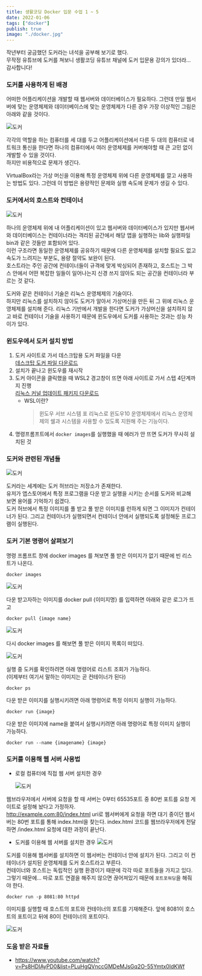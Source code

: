 ```yaml
---
title: 생활코딩 Docker 입문 수업 1 ~ 5
date: 2022-01-06
tags: ["docker"]
publish: true
image: "./docker.jpg"
---
```


작년부터 궁금했던 도커라는 녀석을 공부해 보기로 했다.  
무작정 유튜브에 도커를 쳐보니 생활코딩 유튜브 채널에 도커 입문용 강의가 있더라... 감사합니다!

### 도커를 사용하게 된 배경

어떠한 어플리케이션을 개발할 때 웹서버와 데이터베이스가 필요하다. 그런데 만일 웹서버에 맞는 운영체제와 데이터베이스에 맞는 운영체제가 다른 경우 가장 이상적인 그림은 아래와 같을 것이다.

![도커](./docker1.jpg)

각각의 역할을 하는 컴퓨터를 세 대를 두고 어플리케이션에서 다른 두 대의 컴퓨터로 네트워크 통신을 한다면 하나의 컴퓨터에서 여러 운영체제를 커버해야할 때 큰 고민 없이 개발할 수 있을 것이다.  
하지만 비용적으로 문제가 생긴다.

VirtualBox라는 가상 머신을 이용해 특정 운영체제 위에 다른 운영체제를 깔고 사용하는 방법도 있다. 그런데 이 방법은 용량적인 문제와 실행 속도에 문제가 생길 수 있다.

### 도커에서의 호스트와 컨테이너

![도커](./docker3.jpg)

하나의 운영체제 위에 내 어플리케이션이 있고 웹서버와 데이터베이스가 있지만 웹서버와 데이터베이스는 컨테이너라는 격리된 공간에서 해당 앱을 실행하는 lib와 실행파일 bin과 같은 것들만 포함되어 있다.  
이런 구조라면 동일한 운영체제를 공유하기 때문에 다른 운영체제를 설치할 필요도 없고 속도가 느려지는 부분도, 용량 절약도 보완이 된다.  
호스트라는 주인 공간에 컨테이너들이 규격에 맞게 박싱되어 존재하고, 호스트는 그 박스 안에서 어떤 복잡한 일들이 일어나는지 신경 쓰지 않아도 되는 공간을 컨테이너라 부르는 것 같다.

도커와 같은 컨테이너 기술은 리눅스 운영체제의 기술이다.  
하지만 리눅스를 설치하지 않아도 도커가 알아서 가상머신을 만든 뒤 그 위에 리눅스 운영체제를 설치해 준다. 리눅스 기반에서 개발을 한다면 도커가 가상머신을 설치하지 않고 바로 컨테이너 기술을 사용하기 때문에 윈도우에서 도커를 사용하는 것과는 성능 차이가 있다.

### 윈도우에서 도커 설치 방법

1. 도커 사이트로 가서 데스크탑용 도커 파일을 다운  
   [데스크탑 도커 파일 다운로드](https://www.docker.com/products/docker-desktop)
2. 설치가 끝나고 윈도우를 재시작
3. 도커 아이콘을 클릭했을 때 WSL2 경고창이 뜨면 아래 사이트로 가서 스텝 4단계까지 진행  
   [리눅스 커널 업데이트 패키지 다운로드](https://docs.microsoft.com/ko-kr/windows/wsl/install-manual#step-4---download-the-linux-kernel-update-package)
   - WSL이란?
     > 윈도우 서브 시스템 포 리눅스로 윈도우10 운영체제에서 리눅스 운영체제의 쉘과 시스템을 사용할 수 있도록 지원해 주는 기능이다.
4. 명령프롬프트에서 `docker images`를 실행했을 때 에러가 안 뜨면 도커가 무사히 설치된 것

### 도커와 관련된 개념들

![도커](./docker4.jpg)

도커라는 세계에는 도커 허브라는 저장소가 존재한다.  
유저가 앱스토어에서 특정 프로그램을 다운 받고 실행을 시키는 순서를 도커와 비교해 보면 용어를 기억하기 쉽겠다.  
도커 허브에서 특정 이미지를 풀 받고 풀 받은 이미지를 런하게 되면 그 이미지가 컨테이너가 된다. 그리고 컨테이너가 실행되면서 컨테이너 안에서 실행되도록 설정해둔 프로그램이 실행된다.

### 도커 기본 명령어 살펴보기

명령 프롬프트 창에 docker images 를 쳐보면 풀 받은 이미지가 없기 때문에 빈 리스트가 나온다.

```
docker images
```

![도커](./docker5.jpg)

다운 받고자하는 이미지를 docker pull {이미지명} 를 입력하면 아래와 같은 로그가 뜨고

```
docker pull {image name}
```

![도커](./docker6.jpg)

다시 docker images 를 해보면 풀 받은 이미지 목록이 떠있다.

![도커](./docker7.jpg)

실행 중 도커를 확인하려면 아래 명령어로 리스트 조회가 가능하다.  
(이제부터 여기서 말하는 이미지는 곧 컨테이너가 된다)

```
docker ps
```

다운 받은 이미지를 실행시키려면 아래 명령어로 특정 이미지 실행이 가능하다.

```
docker run {image}
```

다운 받은 이미지에 name을 붙여서 실행시키려면 아래 명령어로 특정 이미지 실행이 가능하다.

```
docker run --name {imagename} {image}
```

### 도커를 이용해 웹 서버 사용법

- 로컬 컴퓨터에 직접 웹 서버 설치한 경우

  ![도커](./docker9.jpg)

웹브라우저에서 서버에 요청을 할 때 서버는 0부터 65535포트 중 80번 포트를 요청 게이트로 설정해 놨다고 가정하자.  
http://example.com:80/index.html uri로 웹서버에게 요청을 하면 대기 중이던 웹서버는 80번 포트를 통해 index.html을 찾는다. index.html 코드를 웹브라우저에게 전달하면 /index.html 요청에 대한 과정이 끝난다.

- 도커를 이용해 웹 서버를 설치한 경우
  ![도커](./docker8.jpg)

도커를 이용해 웹서버를 설치하면 이 웹서버는 컨테이너 안에 설치가 된다. 그리고 이 컨테이너가 설치된 운영체제를 도커 호스트라고 부른다.  
컨테이너와 호스트는 독립적인 실행 환경이기 때문에 각각 따로 포트들을 가지고 있다. 그렇기 때문에... 따로 포트 연결을 해주지 않으면 끊어져있기 때문에 `포트포워딩`을 해줘야 한다.

```
docker run -p 8081:80 httpd
```

이미지를 실행할 때 호스트의 포트와 컨테이너의 포트를 기재해준다. 앞에 8081이 호스트의 포트이고 뒤에 80이 컨테이너의 포트이다.

![도커](./docker10.jpg)

### 도움 받은 자료들

- https://www.youtube.com/watch?v=Ps8HDIAyPD0&list=PLuHgQVnccGMDeMJsGq2O-55Ymtx0IdKWf
